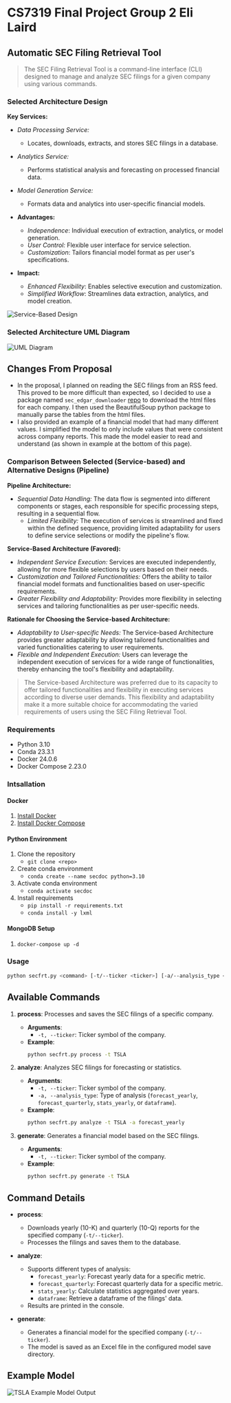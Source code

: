 # CS7319 Final Project Group 2 Eli Laird
## Automatic SEC Filing Retrieval Tool

> The SEC Filing Retrieval Tool is a command-line interface (CLI) designed to manage and analyze SEC filings for a given company using various commands.

### Selected Architecture Design
__Key Services:__

- _Data Processing Service:_
  - Locates, downloads, extracts, and stores SEC filings in a database.
- _Analytics Service:_
  - Performs statistical analysis and forecasting on processed financial data.
- _Model Generation Service:_
  - Formats data and analytics into user-specific financial models.

- __Advantages:__
  - _Independence_: Individual execution of extraction, analytics, or model generation.
  - _User Control:_ Flexible user interface for service selection.
  - _Customization_: Tailors financial model format as per user's specifications.
- __Impact:__
  - _Enhanced Flexibility_: Enables selective execution and customization.
  - _Simplified Workflow_: Streamlines data extraction, analytics, and model creation.

![Service-Based Design](./Service-based-design-final.svg)

### Selected Architecture UML Diagram
![UML Diagram](./service-based-uml.svg)

## Changes From Proposal
- In the proposal, I planned on reading the SEC filings from an RSS feed. This proved to be more difficult than expected, so I decided to use a package named `sec_edgar_downloader` [repo](https://github.com/jadchaar/sec-edgar-downloader) to download the html files for each company. I then used the BeautifulSoup python package to manually parse the tables from the html files.
- I also provided an example of a financial model that had many different values. I simplified the model to only include values that were consistent across company reports. This made the model easier to read and understand (as shown in example at the bottom of this page).

### Comparison Between Selected (Service-based) and Alternative Designs (Pipeline)
__Pipeline Architecture:__
  - _Sequential Data Handling:_ The data flow is segmented into different components or stages, each responsible for specific processing steps, resulting in a sequential flow.
    - _Limited Flexibility:_ The execution of services is streamlined and fixed within the defined sequence, providing limited adaptability for users to define service selections or modify the pipeline's flow.

__Service-Based Architecture (Favored):__
  - _Independent Service Execution:_ Services are executed independently, allowing for more flexible selections by users based on their needs.
  - _Customization and Tailored Functionalities:_ Offers the ability to tailor financial model formats and functionalities based on user-specific requirements.
  - _Greater Flexibility and Adaptability:_ Provides more flexibility in selecting services and tailoring functionalities as per user-specific needs.

__Rationale for Choosing the Service-based Architecture:__
  - _Adaptability to User-specific Needs:_ The Service-based Architecture provides greater adaptability by allowing tailored functionalities and varied functionalities catering to user requirements.
  - _Flexible and Independent Execution:_ Users can leverage the independent execution of services for a wide range of functionalities, thereby enhancing the tool's flexibility and adaptability.

>The Service-based Architecture was preferred due to its capacity to offer tailored functionalities and flexibility in executing services according to diverse user demands. This flexibility and adaptability make it a more suitable choice for accommodating the varied requirements of users using the SEC Filing Retrieval Tool.

### Requirements 
- Python 3.10
- Conda 23.3.1
- Docker 24.0.6
- Docker Compose 2.23.0

### Intsallation

#### Docker
1. [Install Docker](https://docs.docker.com/engine/install/)
2. [Install Docker Compose](https://docs.docker.com/compose/install/)

#### Python Environment
1. Clone the repository
   - `git clone <repo>`
2. Create conda environment
    - `conda create --name secdoc python=3.10`
3. Activate conda environment
    - `conda activate secdoc`
4. Install requirements
    - `pip install -r requirements.txt`
    - `conda install -y lxml`

#### MongoDB Setup
1. `docker-compose up -d`

### Usage

```bash
python secfrt.py <command> [-t/--ticker <ticker>] [-a/--analysis_type <analysis_type>]
```

## Available Commands

1. **process**: Processes and saves the SEC filings of a specific company.
   - **Arguments**:
     - `-t, --ticker`: Ticker symbol of the company.
   - **Example**:
     ```bash
     python secfrt.py process -t TSLA
     ```

2. **analyze**: Analyzes SEC filings for forecasting or statistics.
   - **Arguments**:
     - `-t, --ticker`: Ticker symbol of the company.
     - `-a, --analysis_type`: Type of analysis (`forecast_yearly`, `forecast_quarterly`, `stats_yearly`, or `dataframe`).
   - **Example**:
     ```bash
     python secfrt.py analyze -t TSLA -a forecast_yearly
     ```

3. **generate**: Generates a financial model based on the SEC filings.
   - **Arguments**:
     - `-t, --ticker`: Ticker symbol of the company.
   - **Example**:
     ```bash
     python secfrt.py generate -t TSLA
     ```

## Command Details

- **process**:
  - Downloads yearly (10-K) and quarterly (10-Q) reports for the specified company (`-t/--ticker`).
  - Processes the filings and saves them to the database.
  
- **analyze**:
  - Supports different types of analysis:
    - `forecast_yearly`: Forecast yearly data for a specific metric.
    - `forecast_quarterly`: Forecast quarterly data for a specific metric.
    - `stats_yearly`: Calculate statistics aggregated over years.
    - `dataframe`: Retrieve a dataframe of the filings' data.
  - Results are printed in the console.

- **generate**:
  - Generates a financial model for the specified company (`-t/--ticker`).
  - The model is saved as an Excel file in the configured model save directory.


## Example Model
![TSLA Example Model Output](./TSLA-Example-Output.png)
